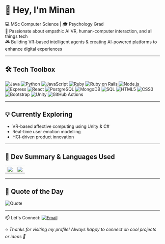 # 👋 Hey, I'm Minan

💻 MSc Computer Science | 🎓 Psychology Grad  
🧠 Passionate about empathic AI VR, human-computer interaction, and all things tech   
🎮 Building VR-based intelligent agents & creating AI-powered platforms to enhance digital experiences

---

## 🛠️ Tech Toolbox
![Java](https://img.shields.io/badge/-Java-007396?logo=java&logoColor=white)
![Python](https://img.shields.io/badge/-Python-3776AB?logo=python&logoColor=white)
![JavaScript](https://img.shields.io/badge/-JavaScript-F7DF1E?logo=javascript&logoColor=black)
![Ruby](https://img.shields.io/badge/-Ruby-CC342D?logo=ruby&logoColor=white)
![Ruby on Rails](https://img.shields.io/badge/-Ruby_on_Rails-CC0000?logo=rubyonrails&logoColor=white)
![Node.js](https://img.shields.io/badge/-Node.js-339933?logo=nodedotjs&logoColor=white)
![Express](https://img.shields.io/badge/-Express.js-000000?logo=express&logoColor=white)
![React](https://img.shields.io/badge/-React-61DAFB?logo=react&logoColor=black)
![PostgreSQL](https://img.shields.io/badge/-PostgreSQL-336791?logo=postgresql&logoColor=white)
![MongoDB](https://img.shields.io/badge/-MongoDB-47A248?logo=mongodb&logoColor=white)
![SQL](https://img.shields.io/badge/-SQL-4479A1?logo=postgresql&logoColor=white)
![HTML5](https://img.shields.io/badge/-HTML5-E34F26?logo=html5&logoColor=white)
![CSS3](https://img.shields.io/badge/-CSS3-1572B6?logo=css3&logoColor=white)
![Bootstrap](https://img.shields.io/badge/-Bootstrap-7952B3?logo=bootstrap&logoColor=white)
![Unity](https://img.shields.io/badge/-Unity-000000?logo=unity&logoColor=white)
![GitHub Actions](https://img.shields.io/badge/-GitHub_Actions-2088FF?logo=githubactions&logoColor=white)

---

## 💡 Currently Exploring
- VR-based affective computing using Unity & C#
- Real-time user emotion modelling
- HCI-driven product innovation

---

## 🧙 Dev Summary & Languages Used

<div align="center">
  <table>
    <tr>
      <td>
        <a href="https://github.com/minankk">
          <img src="https://github-profile-summary-cards.vercel.app/api/cards/profile-details?username=minankk&theme=tokyonight" />
        </a>
      </td>
      <td>
        <img src="https://github-readme-stats.vercel.app/api/top-langs/?username=minankk&layout=compact&theme=tokyonight&langs_count=8"/>
      </td>
    </tr>
  </table>
</div>

---

## 🔮 Quote of the Day  
![Quote](https://quotes-github-readme.vercel.app/api?type=horizontal&theme=tokyonight)

---

📫 Let's Connect: [![Email](https://img.shields.io/badge/Email-grey?logo=gmail)](mailto:minankahai@gmail.com)

⭐️ *Thanks for visiting my profile! Always happy to connect on cool projects or ideas 🙂*
